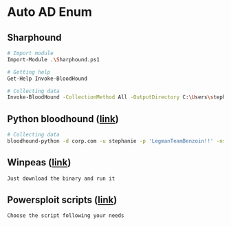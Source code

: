 # Auto AD Enum

## Sharphound
```bash
# Import module
Import-Module .\Sharphound.ps1

# Getting help
Get-Help Invoke-BloodHound

# Collecting data
Invoke-BloodHound -CollectionMethod All -OutputDirectory C:\Users\stephanie\Desktop\ -OutputPrefix "corp_audit"
```

## Python bloodhound (<a href="https://github.com/dirkjanm/BloodHound.py">link</a>)
```bash
# Collecting data
bloodhound-python -d corp.com -u stephanie -p 'LegmanTeamBenzoin!!' -ns 192.168.207.70 -c all --zip
```

## Winpeas (<a href="https://github.com/peass-ng/PEASS-ng/blob/master/winPEAS/winPEASexe/README.md">link</a>)
```bash
Just download the binary and run it
```

## Powersploit scripts (<a href="https://github.com/PowerShellMafia/PowerSploit/tree/master">link</a>)
```bash
Choose the script following your needs
```
